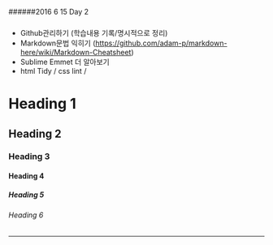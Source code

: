 ######2016 6 15 Day 2

### 
- Github관리하기 (학습내용 기록/명시적으로 정리)
- Markdown문법 익히기 (https://github.com/adam-p/markdown-here/wiki/Markdown-Cheatsheet)
- Sublime Emmet 더 알아보기
- html Tidy / css lint /


<!-- Heading 

html5에서는 h1이 <Section>마다 하나씩 쓸 수 있도록 바뀜. 

-->
<h1>Heading 1</h1>
<h2>Heading 2</h2>
<h3>Heading 3</h3>
<h4>Heading 4</h4>
<h5>Heading 5</h5>
<h6>Heading 6</h6>

<!-- 단락

<strong>(아주 중요) 과 <em>(중요 Emphasize)
<mark>(동적으로 처리되는 코드)
<br>

 -->

<hr>

	
<!-- 

### 질문
- 마크다운 local preview하는 방법 궁금.
- 웹에서 웹페이지의 로고 부분은 h1으로 감싸고, content페이지에서 하위 heading으로 구성하는 방식, 옳다. 
- 하위는 Section으로 구성하고 요소안에는 필요한 heading 요소를 이용하면 된다.

 -->








